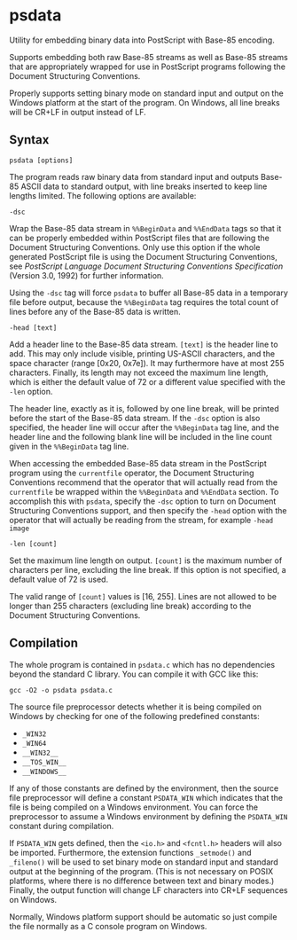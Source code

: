 # psdata

Utility for embedding binary data into PostScript with Base-85 encoding.

Supports embedding both raw Base-85 streams as well as Base-85 streams that are appropriately wrapped for use in PostScript programs following the Document Structuring Conventions.

Properly supports setting binary mode on standard input and output on the Windows platform at the start of the program.  On Windows, all line breaks will be CR+LF in output instead of LF.

## Syntax

    psdata [options]

The program reads raw binary data from standard input and outputs Base-85 ASCII data to standard output, with line breaks inserted to keep line lengths limited.  The following options are available:

    -dsc

Wrap the Base-85 data stream in `%%BeginData` and `%%EndData` tags so that it can be properly embedded within PostScript files that are following the Document Structuring Conventions.  Only use this option if the whole generated PostScript file is using the Document Structuring Conventions, see _PostScript Language Document Structuring Conventions Specification_ (Version 3.0, 1992) for further information.

Using the `-dsc` tag will force `psdata` to buffer all Base-85 data in a temporary file before output, because the `%%BeginData` tag requires the total count of lines before any of the Base-85 data is written.

    -head [text]

Add a header line to the Base-85 data stream.  `[text]` is the header line to add.  This may only include visible, printing US-ASCII characters, and the space character (range [0x20, 0x7e]).  It may furthermore have at most 255 characters.  Finally, its length may not exceed the maximum line length, which is either the default value of 72 or a different value specified with the `-len` option.

The header line, exactly as it is, followed by one line break, will be printed before the start of the Base-85 data stream.  If the `-dsc` option is also specified, the header line will occur after the `%%BeginData` tag line, and the header line and the following blank line will be included in the line count given in the `%%BeginData` tag line.

When accessing the embedded Base-85 data stream in the PostScript program using the `currentfile` operator, the Document Structuring Conventions recommend that the operator that will actually read from the `currentfile` be wrapped within the `%%BeginData` and `%%EndData` section.  To accomplish this with `psdata`, specify the `-dsc` option to turn on Document Structuring Conventions support, and then specify the `-head` option with the operator that will actually be reading from the stream, for example `-head image`

    -len [count]

Set the maximum line length on output.  `[count]` is the maximum number of characters per line, excluding the line break.  If this option is not specified, a default value of 72 is used.

The valid range of `[count]` values is [16, 255].  Lines are not allowed to be longer than 255 characters (excluding line break) according to the Document Structuring Conventions.

## Compilation

The whole program is contained in `psdata.c` which has no dependencies beyond the standard C library.  You can compile it with GCC like this:

    gcc -O2 -o psdata psdata.c

The source file preprocessor detects whether it is being compiled on Windows by checking for one of the following predefined constants:

- `_WIN32`
- `_WIN64`
- `__WIN32__`
- `__TOS_WIN__`
- `__WINDOWS__`

If any of those constants are defined by the environment, then the source file preprocessor will define a constant `PSDATA_WIN` which indicates that the file is being compiled on a Windows environment.  You can force the preprocessor to assume a Windows environment by defining the `PSDATA_WIN` constant during compilation.

If `PSDATA_WIN` gets defined, then the `<io.h>` and `<fcntl.h>` headers will also be imported.  Furthermore, the extension functions `_setmode()` and `_fileno()` will be used to set binary mode on standard input and standard output at the beginning of the program.  (This is not necessary on POSIX platforms, where there is no difference between text and binary modes.)  Finally, the output function will change LF characters into CR+LF sequences on Windows.

Normally, Windows platform support should be automatic so just compile the file normally as a C console program on Windows.
